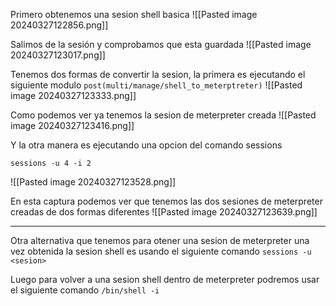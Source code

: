 Primero obtenemos una sesion shell basica
![[Pasted image 20240327122856.png]]

Salimos de la sesión y comprobamos que esta guardada
![[Pasted image 20240327123017.png]]


Tenemos dos formas de convertir la sesion, la primera es ejecutando el siguiente modulo
`post(multi/manage/shell_to_meterptreter)`
![[Pasted image 20240327123333.png]]


Como podemos ver ya tenemos la sesion de meterpreter creada
![[Pasted image 20240327123416.png]]


Y la otra manera es ejecutando una opcion del comando sessions
```
sessions -u 4 -i 2
```
![[Pasted image 20240327123528.png]]

En esta captura podemos ver que tenemos las dos sesiones de meterpreter creadas de dos formas diferentes
![[Pasted image 20240327123639.png]]



------------------------------

Otra alternativa que tenemos para otener una sesion de meterpreter una vez obtenida la sesion shell es usando el siguiente comando
`sessions -u <sesion>`


Luego para volver a una sesion shell dentro de meterpreter podremos usar el siguiente comando
`/bin/shell -i`
